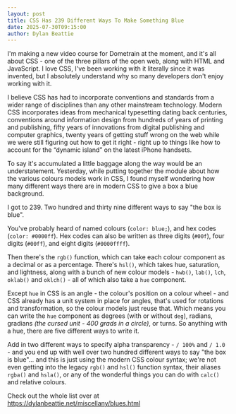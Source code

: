 ```yaml
---
layout: post
title: CSS Has 239 Different Ways To Make Something Blue
date: 2025-07-30T09:15:00
author: Dylan Beattie
---
```

I'm making a new video course for Dometrain at the moment, and it's all about CSS - one of the three pillars of the open web, along with HTML and JavaScript. I love CSS, I've been working with it literally since it was invented, but I absolutely understand why so many developers don't enjoy working with it.

I believe CSS has had to incorporate conventions and standards from a wider range of disciplines than any other mainstream technology. Modern CSS incorporates ideas from mechanical typesetting dating back centuries, conventions around information design from hundreds of years of printing and publishing, fifty years of innovations from digital publishing and computer graphics, twenty years of getting stuff wrong on the web while we were still figuring out how to get it right - right up to things like how to account for the “dynamic island” on the latest iPhone handsets.

To say it's accumulated a little baggage along the way would be an understatement. Yesterday, while putting together the module about how the various colours models work in CSS, I found myself wondering how many  different ways there are in modern CSS to give a box a blue background.

I got to 239. Two hundred and thirty nine different ways to say "the box is blue".

You've probably heard of named colours (`color: blue;`), and hex codes (`color: #0000ff`). Hex codes can also be written as three digits (`#00f`), four digits (`#00ff`), and eight digits (`#0000ffff`).

Then there's the `rgb()` function, which can take each colour component as a decimal or as a percentage. There's `hsl()`, which takes hue, saturation, and lightness, along with a bunch of new colour models - `hwb()`, `lab()`, `lch`, `oklab()` and `oklch()` - all of which also take a `hue` component.

Except `hue` in CSS is an angle - the colour's position on a colour wheel - and CSS already has a unit system in place for angles, that's used for rotations and transformation, so the colour models just reuse that. Which means you can write the `hue` component as degrees (with or without `deg`),  radians, gradians _(the cursed unit - 400 grads in a circle)_, or turns. So anything with a hue, there are five different ways to write it.

Add in two different ways to specify alpha transparency - `/ 100%` and `/ 1.0` - and  you end up with well over two hundred different ways to say "the box is blue"... and this is just using the modern CSS colour syntax; we're not even getting into the legacy `rgb()` and `hsl()` function syntax, their aliases `rgba()` and `hsla()`, or any of the wonderful things you can do with `calc()` and relative colours.

Check out the whole list over at [https://dylanbeattie.net/miscellany/blues.html ](https://dylanbeattie.net/miscellany/blues.html )
